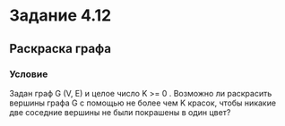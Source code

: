 # Задание 4.12
## Раскраска графа
### Условие
Задан граф G (V, E) и целое число K >= 0 . Возможно ли раскрасить вершины графа G
с помощью не более чем K красок, чтобы никакие две соседние вершины не были
покрашены в один цвет?

